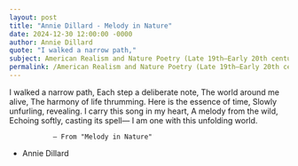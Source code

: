 ```yaml
---
layout: post
title: "Annie Dillard - Melody in Nature"
date: 2024-12-30 12:00:00 -0000
author: Annie Dillard
quote: "I walked a narrow path,"
subject: American Realism and Nature Poetry (Late 19th–Early 20th century)
permalink: /American Realism and Nature Poetry (Late 19th–Early 20th century)/Annie Dillard/Annie Dillard - Melody in Nature
---
```


I walked a narrow path,
Each step a deliberate note,
The world around me alive,
The harmony of life thrumming.
Here is the essence of time,
Slowly unfurling, revealing.
I carry this song in my heart,
A melody from the wild,
Echoing softly, casting its spell—
I am one with this unfolding world.

               – From "Melody in Nature"

- Annie Dillard
